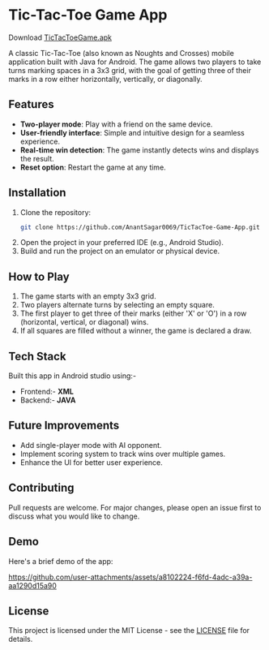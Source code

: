 # Tic-Tac-Toe Game App

Download [TicTacToeGame.apk](https://install.appcenter.ms/users/anantsagar0069-gmail.com/apps/tictactoe/distribution_groups/v1)

A classic Tic-Tac-Toe (also known as Noughts and Crosses) mobile application built with Java for Android. The game allows two players to take turns marking spaces in a 3x3 grid, with the goal of getting three of their marks in a row either horizontally, vertically, or diagonally.

## Features
- **Two-player mode**: Play with a friend on the same device.
- **User-friendly interface**: Simple and intuitive design for a seamless experience.
- **Real-time win detection**: The game instantly detects wins and displays the result.
- **Reset option**: Restart the game at any time.

## Installation
1. Clone the repository:
    ```bash
    git clone https://github.com/AnantSagar0069/TicTacToe-Game-App.git
    ```
2. Open the project in your preferred IDE (e.g., Android Studio).
3. Build and run the project on an emulator or physical device.

## How to Play
1. The game starts with an empty 3x3 grid.
2. Two players alternate turns by selecting an empty square.
3. The first player to get three of their marks (either 'X' or 'O') in a row (horizontal, vertical, or diagonal) wins.
4. If all squares are filled without a winner, the game is declared a draw.

## Tech Stack
Built this app in Android studio using:-
- Frontend:- **XML**
- Backend:- **JAVA**

## Future Improvements
- Add single-player mode with AI opponent.
- Implement scoring system to track wins over multiple games.
- Enhance the UI for better user experience.

## Contributing
Pull requests are welcome. For major changes, please open an issue first to discuss what you would like to change.

## Demo
Here's a brief demo of the app:

https://github.com/user-attachments/assets/a8102224-f6fd-4adc-a39a-aa1290d15a90

## License
This project is licensed under the MIT License - see the [LICENSE](LICENSE) file for details.
